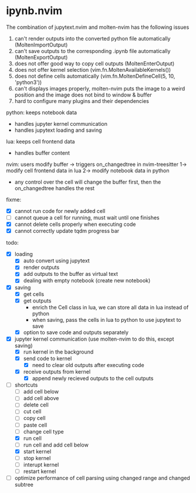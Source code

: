 # ipynb.nvim

The combination of jupytext.nvim and molten-nvim has the following issues
1. can't render outputs into the converted python file automatically (MoltenImportOutput)
2. can't save outputs to the corresponding .ipynb file automatically (MoltenExportOutput)
3. does not offer good way to copy cell outputs (MoltenEnterOutput)
4. does not offer kernel selection (vim.fn.MoltenAvailableKernels())
5. does not define cells automatically (vim.fn.MoltenDefineCell(5, 10, 'python3'))
6. can't displays images properly, molten-nvim puts the image to a weird position and the image does not bind to window & buffer
7. hard to configure many plugins and their dependencies


python:
keeps notebook data
- handles jupyter kernel communication
- handles jupytext loading and saving

lua:
keeps cell frontend data
- handles buffer content

nvim:
users modify buffer -> triggers on_changedtree in nvim-treesitter
1-> modify cell frontend data in lua
2-> modify notebook data in python

* any control over the cell will change the buffer first, then the on_changedtree handles the rest

fixme:
- [x] cannot run code for newly added cell
- [ ] cannot queue a cell for running, must wait until one finishes
- [x] cannot delete cells properly when executing code
- [x] cannot correctly update tqdm progress bar

todo:
- [x] loading
    - [x] auto convert using jupytext
    - [x] render outputs
    - [x] add outputs to the buffer as virtual text
    - [x] dealing with empty notebook (create new notebook)
- [x] saving
    - [x] get cells
    - [x] get outputs 
        - enrich the Cell class in lua, we can store all data in lua instead of python
        - when saving, pass the cells in lua to python to use jupytext to save
    - [x] option to save code and outputs separately
- [x] jupyter kernel communication (use molten-nvim to do this, except saving)
    - [x] run kernel in the background
    - [x] send code to kernel
        - [x] need to clear old outputs after executing code
    - [x] receive outputs from kernel
        - [x] append newly recieved outputs to the cell outputs
- [ ] shortcuts
    - [ ] add cell below
    - [ ] add cell above
    - [ ] delete cell
    - [ ] cut cell
    - [ ] copy cell
    - [ ] paste cell
    - [ ] change cell type
    - [x] run cell
    - [ ] run cell and add cell below
    - [x] start kernel
    - [ ] stop kernel
    - [ ] interupt kernel
    - [ ] restart kernel
- [ ] optimize performance of cell parsing using changed range and changed subtree
